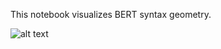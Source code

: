 This notebook visualizes BERT syntax geometry.

![alt text](https://github.com/[username]/[reponame]/blob/[branch]/image.jpg?raw=true)
